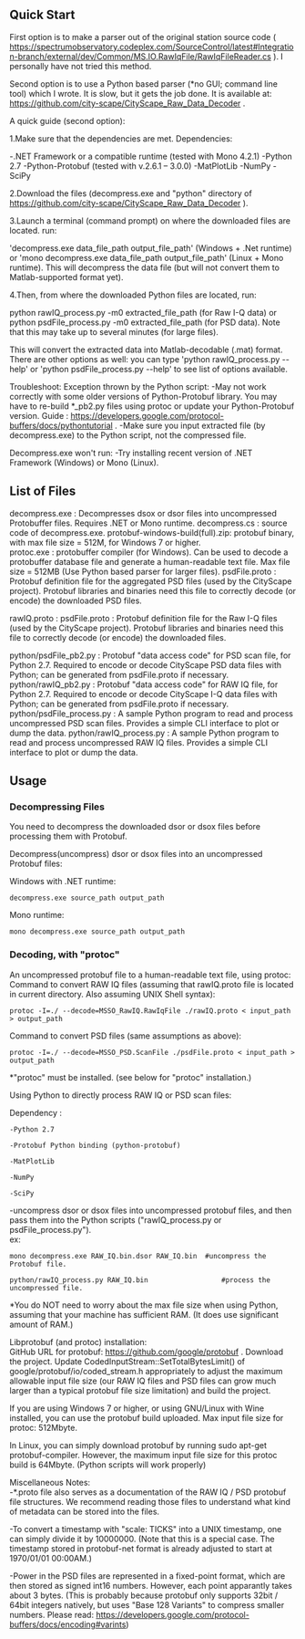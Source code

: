 ## Quick Start
First option is to make a parser out of the original station source code ( https://spectrumobservatory.codeplex.com/SourceControl/latest#Integration-branch/external/dev/Common/MS.IO.RawIqFile/RawIqFileReader.cs ). I personally have not tried this method.

Second option is to use a Python based parser (*no GUI; command line tool) which I wrote. It is slow, but it gets the job done. It is available at: https://github.com/city-scape/CityScape_Raw_Data_Decoder .

A quick guide (second option):

1.Make sure that the dependencies are met. Dependencies:

-.NET Framework or a compatible runtime (tested with Mono 4.2.1)
-Python 2.7
-Python-Protobuf (tested with v.2.6.1 – 3.0.0)
-MatPlotLib
-NumPy
-SciPy

2.Download the files (decompress.exe and "python" directory of https://github.com/city-scape/CityScape_Raw_Data_Decoder ).

3.Launch a terminal (command prompt) on where the downloaded files are located. run:

'decompress.exe data_file_path output_file_path' (Windows + .Net runtime) or 'mono decompress.exe data_file_path output_file_path' (Linux + Mono runtime). This will decompress the data file (but will not convert them to Matlab-supported format yet).

4.Then, from where the downloaded Python files are located, run:

python rawIQ_process.py -m0 extracted_file_path (for Raw I-Q data) or python psdFile_process.py -m0 extracted_file_path (for PSD data). Note that this may take up to several minutes (for large files).

This will convert the extracted data into Matlab-decodable (.mat) format. There are other options as well: you can type 'python rawIQ_process.py --help' or 'python psdFile_process.py --help' to see list of options available.


Troubleshoot:
Exception thrown by the Python script:
-May not work correctly with some older versions of Python-Protobuf library. You may have to re-build *_pb2.py files using protoc or update your Python-Protobuf version. Guide : https://developers.google.com/protocol-buffers/docs/pythontutorial .
-Make sure you input extracted file (by decompress.exe) to the Python script, not the compressed file.

Decompress.exe won't run:
-Try installing recent version of .NET Framework (Windows) or Mono (Linux).

## List of Files
decompress.exe : Decompresses dsox or dsor files into uncompressed Protobuffer files. Requires .NET or Mono runtime.
decompress.cs : source code of decompress.exe. 
protobuf-windows-build(full).zip: protobuf binary, with max file size = 512M, for Windows 7 or higher.  
protoc.exe : protobuffer compiler (for Windows). Can be used to decode a protobuffer database file and generate a human-readable text file. Max file size = 512MB (Use Python based parser for larger files).
psdFile.proto : Protobuf definition file for the aggregated PSD files (used by the CityScape project). Protobuf libraries and binaries need this file to correctly decode (or encode) the downloaded PSD files.

rawIQ.proto : psdFile.proto : Protobuf definition file for the Raw I-Q files (used by the CityScape project). Protobuf libraries and binaries need this file to correctly decode (or encode) the downloaded files.
	
python/psdFile_pb2.py : Protobuf "data access code" for PSD scan file, for Python 2.7. Required to encode or decode CityScape PSD data files with Python; can be generated from psdFile.proto if necessary. 
python/rawIQ_pb2.py : Protobuf "data access code" for RAW IQ file, for Python 2.7. Required to encode or decode CityScape I-Q data files with Python; can be generated from psdFile.proto if necessary. 
python/psdFile_process.py : A sample Python program to read and process uncompressed PSD scan files. Provides a simple CLI interface to plot or dump the data.
python/rawIQ_process.py : A sample Python program to read and process uncompressed RAW IQ files.  Provides a simple CLI interface to plot or dump the data.

## Usage
### Decompressing Files

You need to decompress the downloaded dsor or dsox files before processing them with Protobuf.

Decompress(uncompress) dsor or dsox files into an uncompressed Protobuf files:  

Windows with .NET runtime:  

	decompress.exe source_path output_path  
	
Mono runtime:  

	mono decompress.exe source_path output_path  

### Decoding, with "protoc"
An uncompressed protobuf file to a human-readable text file, using protoc:  
Command to convert RAW IQ files (assuming that rawIQ.proto file is located in current directory. Also assuming UNIX Shell syntax):  

	protoc -I=./ --decode=MSSO_RawIQ.RawIqFile ./rawIQ.proto < input_path > output_path  

Command to convert PSD files (same assumptions as above):  

	protoc -I=./ --decode=MSSO_PSD.ScanFile ./psdFile.proto < input_path > output_path  
		  
*"protoc" must be installed. (see below for "protoc" installation.)  
  
Using Python to directly process RAW IQ or PSD scan files:  

Dependency : 

	-Python 2.7 
	
	-Protobuf Python binding (python-protobuf)
	
	-MatPlotLib
	
	-NumPy
	
	-SciPy

-uncompress dsor or dsox files into uncompressed protobuf files, and then pass them into the Python scripts ("rawIQ_process.py or psdFile_process.py").  
ex:  

	mono decompress.exe RAW_IQ.bin.dsor RAW_IQ.bin	#uncompress the Protobuf file.  

	python/rawIQ_process.py RAW_IQ.bin					#process the uncompressed file.  
	
*You do NOT need to worry about the max file size when using Python, assuming that your machine has sufficient RAM. (It does use significant amount of RAM.)  

Libprotobuf (and protoc) installation:  
GitHub URL for protobuf: https://github.com/google/protobuf . Download the project. Update CodedInputStream::SetTotalBytesLimit() of google/protobuf/io/coded_stream.h appropriately to adjust the maximum allowable input file size (our RAW IQ files and PSD files can grow much larger than a typical protobuf file size limitation) and build the project.  
	
If you are using Windows 7 or higher, or using GNU/Linux with Wine installed, you can use the protobuf build uploaded. Max input file size for protoc: 512Mbyte.  
  
In Linux, you can simply download protobuf by running sudo apt-get protobuf-compiler. However, the maximum input file size for this protoc build is 64Mbyte. (Python scripts will work properly)  
  
Miscellaneous Notes:  
-*.proto file also serves as a documentation of the RAW IQ / PSD protobuf file structures. We recommend reading those files to understand what kind of metadata can be stored into the files.  
  
-To convert a timestamp with "scale: TICKS" into a UNIX timestamp, one can simply divide it by 10000000. (Note that this is a special case. The timestamp stored in protobuf-net format is already adjusted to start at 1970/01/01 00:00AM.)  
  
-Power in the PSD files are represented in a fixed-point format, which are then stored as signed int16 numbers. However, each point apparantly takes about 3 bytes. (This is probably because protobuf only supports 32bit / 64bit integers natively, but uses "Base 128 Variants" to compress smaller numbers. Please read: https://developers.google.com/protocol-buffers/docs/encoding#varints)  
